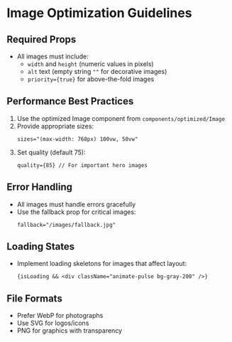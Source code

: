 # Image Optimization Guidelines

## Required Props
- All images must include:
  - `width` and `height` (numeric values in pixels)
  - `alt` text (empty string `""` for decorative images)
  - `priority={true}` for above-the-fold images

## Performance Best Practices
1. Use the optimized Image component from `components/optimized/Image`
2. Provide appropriate sizes:
   ```tsx
   sizes="(max-width: 768px) 100vw, 50vw"
   ```
3. Set quality (default 75):
   ```tsx
   quality={85} // For important hero images
   ```

## Error Handling
- All images must handle errors gracefully
- Use the fallback prop for critical images:
  ```tsx
  fallback="/images/fallback.jpg"
  ```

## Loading States
- Implement loading skeletons for images that affect layout:
  ```tsx
  {isLoading && <div className="animate-pulse bg-gray-200" />}
  ```

## File Formats
- Prefer WebP for photographs
- Use SVG for logos/icons
- PNG for graphics with transparency
